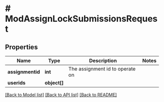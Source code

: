 # # ModAssignLockSubmissionsRequest

## Properties

Name | Type | Description | Notes
------------ | ------------- | ------------- | -------------
**assignmentid** | **int** | The assignment id to operate on |
**userids** | **object[]** |  |

[[Back to Model list]](../../README.md#models) [[Back to API list]](../../README.md#endpoints) [[Back to README]](../../README.md)
